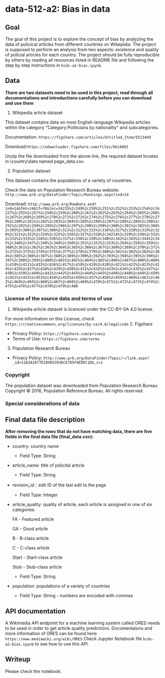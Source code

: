 # data-512-a2: Bias in data

## Goal
The goal of this project is to explore the concept of bias by analyzing the data of policical articles from different countries on Wikepidia. The project is supposed to perform an analysis from two aspects: existence and quality of policial articles for each country. The project should be fully reproducible by others by reading all resources listed in README file and following the step by step instructions in `hcds-a2-bias.ipynb`.


## Data
**There are two datasets need to be used in this project, read through all documentations and introductions carefully before you can download and use them**
1. Wikipedia article dataset

This dataset contains data on most English-language Wikipedia articles within the category "Category:Politicians by nationality" and subcategories. 

Documentation: `https://figshare.com/articles/Untitled_Item/5513449`

Download:`https://ndownloader.figshare.com/files/9614893`

Unzip the file downloaded from the above link, the required dataset locates in \country\data named page_data.csv.

2. Population dataset

This dataset contains the populations of a variety of countries.

Check the data on Population Research Bureau website: `http://www.prb.org/DataFinder/Topic/Rankings.aspx?ind=14`

Download: `http://www.prb.org/RawData.axd?ind=14&fmt=14&tf=76&loc=34235%2c249%2c250%2c251%2c252%2c253%2c254%2c34227%2c255%2c257%2c258%2c259%2c260%2c261%2c262%2c263%2c264%2c265%2c266%2c267%2c268%2c269%2c270%2c271%2c272%2c274%2c275%2c276%2c277%2c278%2c279%2c280%2c281%2c282%2c283%2c284%2c285%2c286%2c287%2c288%2c289%2c290%2c291%2c292%2c294%2c295%2c296%2c297%2c298%2c299%2c300%2c301%2c302%2c304%2c305%2c306%2c307%2c308%2c311%2c312%2c315%2c316%2c317%2c318%2c319%2c320%2c321%2c322%2c324%2c325%2c326%2c327%2c328%2c34234%2c329%2c330%2c331%2c332%2c333%2c334%2c336%2c337%2c338%2c339%2c340%2c342%2c343%2c344%2c345%2c346%2c347%2c348%2c349%2c350%2c351%2c352%2c353%2c354%2c358%2c359%2c360%2c361%2c362%2c363%2c364%2c365%2c366%2c367%2c368%2c369%2c370%2c371%2c372%2c373%2c374%2c375%2c377%2c378%2c379%2c380%2c381%2c382%2c383%2c384%2c385%2c386%2c387%2c388%2c389%2c390%2c392%2c393%2c394%2c395%2c396%2c397%2c398%2c399%2c400%2c401%2c402%2c404%2c405%2c406%2c407%2c408%2c409%2c410%2c411%2c415%2c416%2c417%2c418%2c419%2c420%2c421%2c422%2c423%2c424%2c425%2c427%2c428%2c429%2c430%2c431%2c432%2c433%2c434%2c435%2c437%2c438%2c439%2c440%2c441%2c442%2c443%2c444%2c445%2c446%2c448%2c449%2c450%2c451%2c452%2c453%2c454%2c455%2c456%2c457%2c458%2c459%2c460%2c461%2c462%2c464%2c465%2c466%2c467%2c468%2c469%2c470%2c471%2c472%2c473%2c474%2c475%2c476%2c477%2c478%2c479%2c480`

### License of the source data and terms of use

1. Wikipedia article dataset is licenced under the CC-BY-SA 4.0 license.

For more information on this License, check `https://creativecommons.org/licenses/by-sa/4.0/legalcode`
2. Figshare
* Privacy Policy: `https://figshare.com/privacy`
* Terms of Use: `https://figshare.com/terms`
3. Population Research Bureau
* Privacy Policy: `http://www.prb.org/DataFinder/Topic/~/link.aspx?_id=11A2A1677D184053936CE705FAEDEC1D&_z=z`

### Copyright
The population dataset was downloaded from Population Research Bureau. Copyright © 2016, Population Reference Bureau. All rights reserved.

### Special considerations of data

## Final data file description
**After removing the rows that do not have matching data, there are five fields in the final data file (final_data.csv):**
* country: country name
  * Field Type: String
* article_name: title of policital article
  * Field Type: String
* revision_id：edit ID of the last edit to the page
  * Field Type: Integer
* article_quality: quality of article, each article is assigned in one of six categories:

  FA - Featured article
  
  GA - Good article
  
  B - B-class article

  C - C-class article

  Start - Start-class article

  Stub - Stub-class article

  * Field Type: String
* population: populations of a variety of countries
  * Field Type: String - numbers are encoded with commas



## API documentation
A Wikimedia API endpoint for a machine learning system called ORES needs to be used in order to get article quality predictions.
Documentaions and more information of ORES can be found here: `https://www.mediawiki.org/wiki/ORES`
Check Jupyter Notebook file `hcds-a2-bias.ipynb` to see how to use this API.



## Writeup
Please check the notebook.
